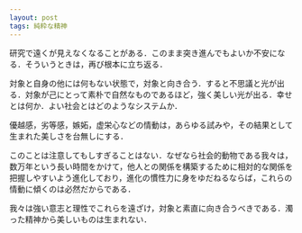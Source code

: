 ```yaml
---
layout: post
tags: 純粋な精神
---
```


研究で遠くが見えなくなることがある．このまま突き進んでもよいか不安になる．そういうときは，再び根本に立ち返る．

対象と自身の他には何もない状態で，対象と向き合う．すると不思議と光が出る．対象が己にとって素朴で自然なものであるほど，強く美しい光が出る．幸せとは何か．よい社会とはどのようなシステムか．

優越感，劣等感，嫉妬，虚栄心などの情動は，あらゆる試みや，その結果として生まれた美しさを台無しにする．

このことは注意してもしすぎることはない．なぜなら社会的動物である我々は，数万年という長い時間をかけて，他人との関係を構築するために相対的な関係を把握しやすいよう進化しており，進化の慣性力に身をゆだねるならば，これらの情動に傾くのは必然だからである．

我々は強い意志と理性でこれらを遠ざけ，対象と素直に向き合うべきである．濁った精神から美しいものは生まれない．